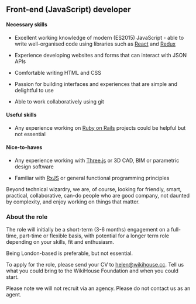 ## Front-end (JavaScript) developer

#### Necessary skills

* Excellent working knowledge of modern (ES2015) JavaScript - able to write well-organised code using libraries such as [React](https://reactjs.org/) and [Redux](https://redux.js.org)

* Experience developing websites and forms that can interact with JSON APIs

* Comfortable writing HTML and CSS

* Passion for building interfaces and experiences that are simple and delightful to use

* Able to work collaboratively using git


#### Useful skills

* Any experience working on [Ruby on Rails](http://rubyonrails.org/) projects could be helpful but not essential


#### Nice-to-haves

* Any experience working with [Three.js](https://threejs.org/) or 3D CAD, BIM or parametric design software

* Familiar with [RxJS](http://reactivex.io/rxjs/) or general functional programming principles


Beyond technical wizardry, we are, of course, looking for friendly, smart, practical, collaborative, can-do people who are good company, not daunted by complexity, and enjoy working on things that matter.


### About the role

The role will initially be a short-term (3-6 months) engagement on a full-time, part-time or flexible basis, with potential for a longer term role depending on your skills, fit and enthusiasm.

Being London-based is preferable, but not essential.

To apply for the role, please send your CV to [helen@wikihouse.cc](mailto:helen@wikihouse.cc). Tell us what you could bring to the WikiHouse Foundation and when you could start.

Please note we will not recruit via an agency. Please do not contact us as an agent.
